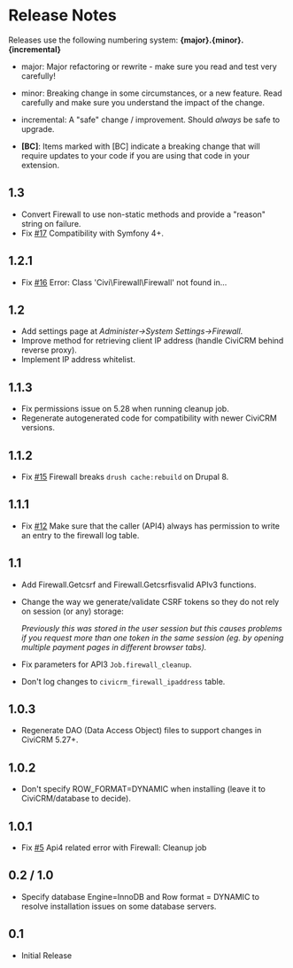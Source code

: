 # Release Notes

Releases use the following numbering system:
**{major}.{minor}.{incremental}**

* major: Major refactoring or rewrite - make sure you read and test very carefully!
* minor: Breaking change in some circumstances, or a new feature. Read carefully and make sure you understand the impact of the change.
* incremental: A "safe" change / improvement. Should *always* be safe to upgrade.

* **[BC]**: Items marked with [BC] indicate a breaking change that will require updates to your code if you are using that code in your extension.

## 1.3

* Convert Firewall to use non-static methods and provide a "reason" string on failure.
* Fix [#17](https://lab.civicrm.org/extensions/firewall/-/issues/17) Compatibility with Symfony 4+.

## 1.2.1

* Fix [#16](https://lab.civicrm.org/extensions/firewall/-/issues/16) Error: Class 'Civi\\Firewall\\Firewall' not found in...

## 1.2

* Add settings page at *Administer->System Settings->Firewall*.
* Improve method for retrieving client IP address (handle CiviCRM behind reverse proxy).
* Implement IP address whitelist.

## 1.1.3

* Fix permissions issue on 5.28 when running cleanup job.
* Regenerate autogenerated code for compatibility with newer CiviCRM versions.

## 1.1.2

* Fix [#15](https://lab.civicrm.org/extensions/firewall/-/issues/15) Firewall breaks `drush cache:rebuild` on Drupal 8.

## 1.1.1

* Fix [#12](https://lab.civicrm.org/extensions/firewall/-/issues/12) Make sure that the caller (API4) always has permission to write an entry to the firewall log table.

## 1.1

* Add Firewall.Getcsrf and Firewall.Getcsrfisvalid APIv3 functions.
* Change the way we generate/validate CSRF tokens so they do not rely on session (or any) storage:

  *Previously this was stored in the user session but this causes problems if you request more than one token in the same session (eg. by opening multiple payment pages in different browser tabs).*

* Fix parameters for API3 `Job.firewall_cleanup`.
* Don't log changes to `civicrm_firewall_ipaddress` table.

## 1.0.3

* Regenerate DAO (Data Access Object) files to support changes in CiviCRM 5.27+.

## 1.0.2

* Don't specify ROW_FORMAT=DYNAMIC when installing (leave it to CiviCRM/database to decide).

## 1.0.1

* Fix [#5](https://lab.civicrm.org/extensions/firewall/-/issues/5) Api4 related error with Firewall: Cleanup job

## 0.2 / 1.0

* Specify database Engine=InnoDB and Row format = DYNAMIC to resolve installation issues on some database servers.

## 0.1

* Initial Release
